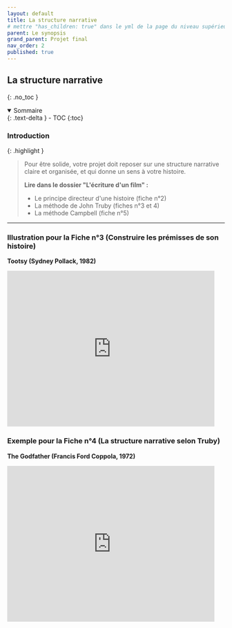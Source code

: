```yaml
---
layout: default
title: La structure narrative
# mettre "has_children: true" dans le yml de la page du niveau supérieur
parent: Le synopsis
grand_parent: Projet final
nav_order: 2
published: true
---
```

## La structure narrative
{: .no_toc }

<details open markdown="block">
  <summary>
    Sommaire
  </summary>
  {: .text-delta }
- TOC
{:toc}
</details>

### Introduction

{: .highlight }
>Pour être solide, votre projet doit reposer sur une structure narrative claire et organisée, et qui donne un sens à votre histoire. 
>
>**Lire dans le dossier "L'écriture d'un film" :**
>- Le principe directeur d'une histoire (fiche n°2)
>- La méthode de John Truby (fiches n°3 et 4)
>- La méthode Campbell (fiche n°5)

---
### Illustration pour la Fiche n°3 (Construire les prémisses de son histoire) 


**Tootsy (Sydney Pollack, 1982)**

<iframe width="480" height="360" src="https://www.youtube.com/embed/NgZI5VZvAy8" title="YouTube video player" frameborder="0" allow="accelerometer; autoplay; clipboard-write; encrypted-media; gyroscope; picture-in-picture; web-share" allowfullscreen></iframe>

### Exemple pour la Fiche n°4 (La structure narrative selon Truby)
**The Godfather (Francis Ford Coppola, 1972)**


<iframe width="480" height="360" src="https://www.youtube.com/embed/sY1S34973zA" title="YouTube video player" frameborder="0" allow="accelerometer; autoplay; clipboard-write; encrypted-media; gyroscope; picture-in-picture; web-share" allowfullscreen></iframe>